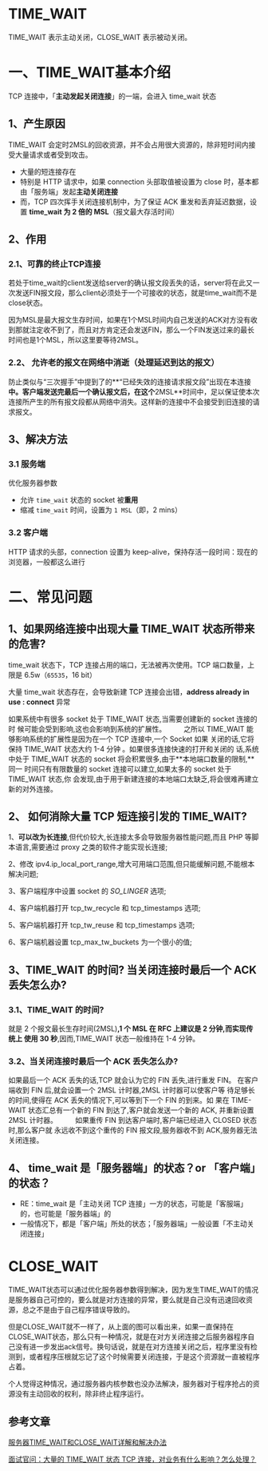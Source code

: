 # TIME_WAIT

TIME_WAIT 表示主动关闭，CLOSE_WAIT 表示被动关闭。

# 一、TIME_WAIT基本介绍

TCP 连接中，「**主动发起关闭连接**」的一端，会进入 time_wait 状态

## 1、产生原因

TIME_WAIT 会定时2MSL的回收资源，并不会占用很大资源的，除非短时间内接受大量请求或者受到攻击。

- 大量的短连接存在
- 特别是 HTTP 请求中，如果 connection 头部取值被设置为 close 时，基本都由「服务端」发起**主动关闭连接**
- 而，TCP 四次挥手关闭连接机制中，为了保证 ACK 重发和丢弃延迟数据，设置 **time_wait 为 2 倍的 MSL**（报文最大存活时间）



## 2、作用

### 2.1、可靠的终止TCP连接

若处于time_wait的client发送给server的确认报文段丢失的话，server将在此又一次发送FIN报文段，那么client必须处于一个可接收的状态，就是time_wait而不是close状态。

因为MSL是最大报文生存时间，如果在1个MSL时间内自己发送的ACK对方没有收到那就注定收不到了，而且对方肯定还会发送FIN，那么一个FIN发送过来的最长时间也是1个MSL，所以这里要等待2MSL。

### 2.2、 允许老的报文在网络中消逝（处理延迟到达的报文）

防止类似与“三次握手”中提到了的**“已经失效的连接请求报文段”出现在本连接**中。客户端发送完最后一个确认报文后，在这个**2MSL**时间中，足以保证使本次连接所产生的所有报文段都从网络中消失。这样新的连接中不会接受到旧连接的请求报文。



## 3、解决方法

### 3.1 服务端

优化服务器参数

- 允许 `time_wait` 状态的 socket 被**重用**
- 缩减 `time_wait` 时间，设置为 `1 MSL`（即，2 mins）

### 3.2 客户端

HTTP 请求的头部，connection 设置为 keep-alive，保持存活一段时间：现在的浏览器，一般都这么进行







# 二、常见问题

## 1、如果网络连接中出现大量 TIME_WAIT 状态所带来的危害?

time_wait 状态下，TCP 连接占用的端口，无法被再次使用。TCP 端口数量，上限是 6.5w（`65535`，16 bit）

大量 time_wait 状态存在，会导致新建 TCP 连接会出错，**address already in use : connect** 异常



如果系统中有很多 socket 处于 TIME_WAIT 状态,当需要创建新的 socket 连接的时 候可能会受到影响,这也会影响到系统的扩展性。
     之所以 TIME_WAIT 能够影响系统的扩展性是因为在一个 TCP 连接中,一个 Socket 如果 关闭的话,它将保持 TIME_WAIT 状态大约 1-4 分钟 。如果很多连接快速的打开和关闭的 话,系统中处于 TIME_WAIT 状态的 socket 将会积累很多,由于**本地端口数量的限制,**同一 时间只有有限数量的 socket 连接可以建立,如果太多的 socket 处于 TIME_WAIT 状态,你 会发现,由于用于新建连接的本地端口太缺乏,将会很难再建立新的对外连接。

## 2、 如何消除大量 TCP 短连接引发的 TIME_WAIT?

1、**可以改为长连接**,但代价较大,长连接太多会导致服务器性能问题,而且 PHP 等脚 本语言,需要通过 proxy 之类的软件才能实现长连接;

2、修改 ipv4.ip_local_port_range,增大可用端口范围,但只能缓解问题,不能根本 解决问题;

3、客户端程序中设置 socket 的 *SO_LINGER* 选项;

4、客户端机器打开 tcp_tw_recycle 和 tcp_timestamps 选项;

5、客户端机器打开 tcp_tw_reuse 和 tcp_timestamps 选项;

6、客户端机器设置 tcp_max_tw_buckets 为一个很小的值;



## 3、TIME_WAIT 的时间? 当关闭连接时最后一个 ACK 丢失怎么办?

### 3.1、TIME_WAIT 的时间?

 就是 2 个报文最长生存时间(2MSL)**,1 个 MSL 在 RFC 上建议是 2 分钟,而实现传统上 使用 30 秒**,因而,TIME_WAIT 状态一般维持在 1-4 分钟。

### 3.2、当关闭连接时最后一个 ACK 丢失怎么办?

 如果最后一个 ACK 丢失的话,TCP 就会认为它的 FIN 丢失,进行重发 FIN。 在客户端收到 FIN 后,就会设置一个 2MSL 计时器,2MSL 计时器可以使客户等 待足够长的时间,使得在 ACK 丢失的情况下,可以等到下一个 FIN 的到来。如 果在 TIME-WAIT 状态汇总有一个新的 FIN 到达了,客户就会发送一个新的 ACK, 并重新设置 2MSL 计时器。
     如果重传 FIN 到达客户端时,客户端已经进入 CLOSED 状态时,那么客户就 永远收不到这个重传的 FIN 报文段,服务器收不到 ACK,服务器无法关闭连接。



## 4、 time_wait 是「服务器端」的状态？or 「客户端」的状态？

- RE：time_wait 是「主动关闭 TCP 连接」一方的状态，可能是「客服端」的，也可能是「服务器端」的
- 一般情况下，都是「客户端」所处的状态；「服务器端」一般设置「不主动关闭连接」





# CLOSE_WAIT

TIME_WAIT状态可以通过优化服务器参数得到解决，因为发生TIME_WAIT的情况是服务器自己可控的，要么就是对方连接的异常，要么就是自己没有迅速回收资源，总之不是由于自己程序错误导致的。

但是CLOSE_WAIT就不一样了，从上面的图可以看出来，如果一直保持在CLOSE_WAIT状态，那么只有一种情况，就是在对方关闭连接之后服务器程序自己没有进一步发出ack信号。换句话说，就是在对方连接关闭之后，程序里没有检测到，或者程序压根就忘记了这个时候需要关闭连接，于是这个资源就一直被程序占着。

个人觉得这种情况，通过服务器内核参数也没办法解决，服务器对于程序抢占的资源没有主动回收的权利，除非终止程序运行。









## 参考文章

[服务器TIME_WAIT和CLOSE_WAIT详解和解决办法](https://www.cnblogs.com/sunxucool/p/3449068.html)

[面试官问：大量的 TIME_WAIT 状态 TCP 连接，对业务有什么影响？怎么处理？](https://mp.weixin.qq.com/s?__biz=Mzg2NzA4MTkxNQ==&mid=2247490191&idx=2&sn=1e4db106cf6e1d5ad3b25df3bc859562&chksm=ce40515bf937d84d0ca6d3a497812a71714fd5005cb53a59a8f673b19c2a88279e9cd944e98c&scene=126&sessionid=1600238568&key=644b115416bee241df5f681eee9008b587ec750f8c669915c174967b5febc7881d88b5650e21a935d7301f4343a9af2394e22130c57b8d2625b57343efa6ad2f5bce97f1e9762462960076e4f2556aed811d4c7263839c7cb0bf1361c02aff7ae64e1a93c04627747e121e2e270cfeb9c82bd5691f190b36704ba8a8441bfafd&ascene=1&uin=MTg5MjE1NTkyOQ%3D%3D&devicetype=Windows+10+x64&version=62090538&lang=zh_CN&exportkey=A5uFsvB8FMFFTSqjq5uAJko%3D&pass_ticket=5j8cd6Eb8sgqzfsqqd8rEDl56jIA7UUoOs2BGoPChlXHLwV492c4imtQjdQEcLtP&wx_header=0)








